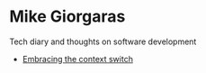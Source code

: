 # Mike Giorgaras
Tech diary and thoughts on software development

* [Embracing the context switch](./embracing_the_context_switch)